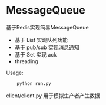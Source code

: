 # MessageQueue

基于Redis实现简易MessageQueue
- 基于 List 实现队列功能
- 基于 pub/sub 实现消息通知
- 基于 Set 实现 ack
- threading

Usage:
```Python
	python run.py
```

client/client.py 用于模拟生产者产生数据
